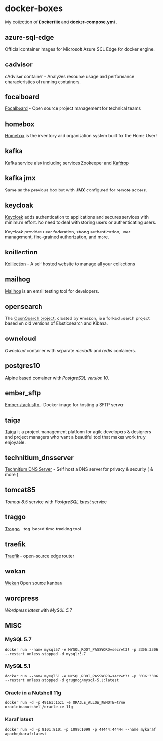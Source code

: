 # docker-boxes

My collection of **Dockerfile** and **docker-compose.yml** .

## azure-sql-edge

Official container images for Microsoft Azure SQL Edge for docker engine.

## cadvisor

cAdvisor container - Analyzes resource usage and performance characteristics of running containers.

## focalboard

[Focalboard](https://www.focalboard.com/) - Open source project management for technical teams

## homebox

[Homebox](https://hay-kot.github.io/homebox/) is the inventory and organization system built for the Home User!

## kafka

Kafka service also including services Zookeeper and [Kafdrop](https://github.com/obsidiandynamics/kafdrop)

## kafka jmx

Same as the previous box but with **JMX** configured for remote access.

## keycloak

[Keycloak](https://www.keycloak.org/) adds authentication to applications and secures services with minimum effort.
No need to deal with storing users or authenticating users.

Keycloak provides user federation, strong authentication, user management, fine-grained authorization, and more.

## koillection

[Koillection](https://koillection.github.io/) - A self hosted website to manage all your collections

## mailhog

[Mailhog](https://github.com/mailhog/MailHog) is an email testing tool for developers.


## opensearch

The [OpenSearch project](https://opensearch.org/about.html), created by Amazon, is a forked search project based on old versions of Elasticsearch and Kibana.

## owncloud

*Owncloud* container with separate *mariadb* and *redis* containers.

## postgres10

Alpine based container with *PostgreSQL version 10*.

## ember_sftp

[Ember stack sftp ](https://github.com/emberstack/docker-sftp) - Docker image for hosting a SFTP server 


## taiga

[Taiga](https://taiga.io/) is a project management platform for agile developers & designers and project managers who want a beautiful tool that makes work truly enjoyable.

## technitium_dnsserver

[Technitium DNS Server](https://technitium.com/dns/) - Self host a DNS server for privacy & security ( & more )


## tomcat85

*Tomcat 8.5* service with *PostgreSQL latest* service

## traggo

[Traggo](https://traggo.net/) - tag-based time tracking tool

## traefik

[Traefik](https://doc.traefik.io/traefik/) - open-source edge router

## wekan

[Wekan](https://wekan.github.io/) Open source kanban

## wordpress

*Wordpress latest* with *MySQL 5.7*


## MISC

### MySQL 5.7

`docker run --name mysql57 -e MYSQL_ROOT_PASSWORD=secret3! -p 3306:3306 --restart unless-stopped -d mysql:5.7`

### MySQL 5.1

`docker run --name mysql51 -e MYSQL_ROOT_PASSWORD=secret3! -p 3306:3306 --restart unless-stopped -d grugnog/mysql-5.1:latest`

### Oracle in a Nutshell 11g

`docker run -d -p 49161:1521 -e ORACLE_ALLOW_REMOTE=true oracleinanutshell/oracle-xe-11g`

### Karaf latest

`docker run -d -p 8101:8101 -p 1099:1099 -p 44444:44444 --name mykaraf apache/karaf:latest`